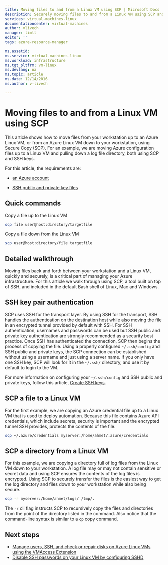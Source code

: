 ```yaml
---
title: Moving files to and from a Linux VM using SCP | Microsoft Docs
description: Securely moving files to and from a Linux VM using SCP and an SSH key pair.
services: virtual-machines-linux
documentationcenter: virtual-machines
author: vlivech
manager: timlt
editor: ''
tags: azure-resource-manager

ms.assetid:
ms.service: virtual-machines-linux
ms.workload: infrastructure
ms.tgt_pltfrm: vm-linux
ms.devlang: na
ms.topic: article
ms.date: 12/14/2016
ms.author: v-livech

---
```


# Moving files to and from a Linux VM using SCP

This article shows how to move files from your workstation up to an Azure Linux VM, or from an Azure Linux VM down to your workstation, using Secure Copy (SCP).  For an example, we are moving Azure configuration files up to a Linux VM and pulling down a log file directory, both using SCP and SSH keys.   

For this article, the requirements are:

- [an Azure account](https://azure.microsoft.com/pricing/free-trial/)

- [SSH public and private key files](mac-create-ssh-keys.md?toc=%2fazure%2fvirtual-machines%2flinux%2ftoc.json)

## Quick commands

Copy a file up to the Linux VM

```bash
scp file user@host:directory/targetfile
```

Copy a file down from the Linux VM

```bash
scp user@host:directory/file targetfile
```

## Detailed walkthrough

Moving files back and forth between your workstation and a Linux VM, quickly and securely, is a critical part of managing your Azure infrastructure.  For this article we walk through using SCP, a tool built on top of SSH, and included in the default Bash shell of Linux, Mac and Windows.

## SSH key pair authentication

SCP uses SSH for the transport layer.  By using SSH for the transport, SSH handles the authentication on the destination host while also moving the file in an encrypted tunnel provided by default with SSH.  For SSH authentication, usernames and passwords can be used but SSH public and private key authentication are strongly recommended as a security best practice. Once SSH has authenticated the connection, SCP then begins the process of copying the file.  Using a properly configured `~/.ssh/config` and SSH public and private keys, the SCP connection can be established without using a username and just using a server name.  If you only have one SSH key, SCP will look for it in the `~/.ssh/` directory, and use it by default to login to the VM.

For more information on configuring your `~/.ssh/config` and SSH public and private keys, follow this article, [Create SSH keys](mac-create-ssh-keys.md?toc=%2fazure%2fvirtual-machines%2flinux%2ftoc.json).

## SCP a file to a Linux VM

For the first example, we are copying an Azure credential file up to a Linux VM that is used to deploy automation.  Because this file contains Azure API credentials, which include secrets, security is important and the encrypted tunnel SSH provides, protects the contents of the file.

```bash
scp ~/.azure/credentials myserver:/home/ahmet/.azure/credentials
```

## SCP a directory from a Linux VM

For this example, we are copying a directory full of log files from the Linux VM down to your workstation.  A log file may or may not contain sensitive or secret data and using SCP ensures the contents of the log files is encrypted.  Using SCP to securely transfer the files is the easiest way to get the log directory and files down to your workstation while also being secure.

```bash
scp -r myserver:/home/ahmet/logs/ /tmp/.
```

The `-r` cli flag instructs SCP to recursively copy the files and directories from the point of the directory listed in the command.  Also notice that the command-line syntax is similar to a `cp` copy command.

## Next steps

* [Manage users, SSH, and check or repair disks on Azure Linux VMs using the VMAccess Extension](using-vmaccess-extension.md?toc=%2fazure%2fvirtual-machines%2flinux%2ftoc.json)
* [Disable SSH passwords on your Linux VM by configuring SSHD](mac-disable-ssh-password-usage.md?toc=%2fazure%2fvirtual-machines%2flinux%2ftoc.json)
